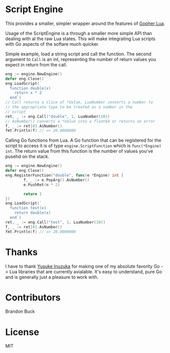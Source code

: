 # Script Engine

This provides a smaller, simpler wrapper around the features of [Gopher Lua](http://github.com/yuin/gopher-lua).

Usage of the ScriptEngine is a through a smaller more simple API than dealing with al the raw Lua states. This will make integrating Lua scripts with Go aspects of the softare much quicker.

Simple example, load a string script and call the function. The second argument to `Call` is an int, representing the number of return values you
expect in return from the call.

```go
eng := engine.NewEngine()
defer eng.Close()
eng.LoadScript(`
  function double(x)
    return x * 2
  end`)
// Call returns a slice of *Value, LuaNumber converts a number to 
// the appropriate type to be treated as a number in the 
// script
ret, _ := eng.Call("double", 1, LuaNumber(10))
// AsNumber() converts a *Value into a float64 or returns an error
f, _ := ret[0].AsNumber()
fmt.Println(f) // => 20.0000000
```

Calling Go functions from Lua. A Go function that can be registered for the script to access it is of type `engine.ScriptFunction` which is `func(*Engine) int`. The return value from this function is the number of values you've pusehd on the stack.

```go
eng := engine.NewEngine()
defer eng.Close()
eng.RegisterFunction("double", func(e *Engine) int {
        f, _ := e.PopArg().AsNumber()
        e.PushRet(n * 2)

        return 1
})
eng.LoadScript(`
  function test(x)
    return double(x)
  end`)
ret, _ := eng.Call("test", 1, LuaNumber(10))
f, _ := ret[0].AsNumber()
fmt.Println(f) // => 20.0000000
```

# Thanks

I have to thank [Yusuke Inuzuka](http://github.com/yuin) for making one of my absolute favority Go -> Lua libraries that are currently avialable. It's easy to understand, pure Go and is generally just a pleasure to work with.

# Contributors

Brandon Buck

# License

MIT